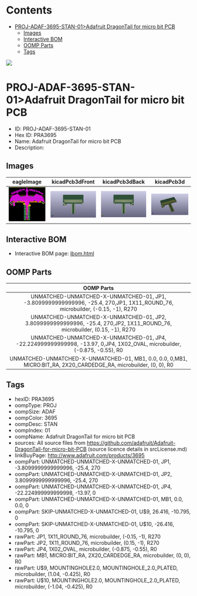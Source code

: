 



Contents
========

* [PROJ-ADAF-3695-STAN-01>Adafruit DragonTail for micro bit PCB](#proj-adaf-3695-stan-01adafruit-dragontail-for-micro-bit-pcb)
	* [Images](#images)
	* [Interactive BOM](#interactive-bom)
	* [OOMP Parts](#oomp-parts)
	* [Tags](#tags)
  
![][im]
# PROJ-ADAF-3695-STAN-01>Adafruit DragonTail for micro bit PCB

- ID: PROJ-ADAF-3695-STAN-01
- Hex ID: PRA3695
- Name: Adafruit DragonTail for micro bit PCB
- Description: 

## Images
  
  

|eagleImage|kicadPcb3dFront|kicadPcb3dBack|kicadPcb3d|
| :---: | :---: | :---: | :---: |
|[![eagleImage](eagleImage_140.png)](eagleImage_600.png)|[![kicadPcb3dFront](kicadPcb3dFront_140.png)](kicadPcb3dFront_600.png)|[![kicadPcb3dBack](kicadPcb3dBack_140.png)](kicadPcb3dBack_600.png)|[![kicadPcb3d](kicadPcb3d_140.png)](kicadPcb3d_600.png)|

## Interactive BOM

- Interactive BOM page: [ibom.html](kicad/bom/ibom.html)

## OOMP Parts
  

|OOMP Parts|
| :---: |
|UNMATCHED-UNMATCHED-X-UNMATCHED-01, JP1, -3.8099999999999996, -25.4, 270,JP1, 1X11_ROUND_76, microbuilder, (-0.15, -1), R270|
|UNMATCHED-UNMATCHED-X-UNMATCHED-01, JP2, 3.8099999999999996, -25.4, 270,JP2, 1X11_ROUND_76, microbuilder, (0.15, -1), R270|
|UNMATCHED-UNMATCHED-X-UNMATCHED-01, JP4, -22.224999999999998, -13.97, 0,JP4, 1X02_OVAL, microbuilder, (-0.875, -0.55), R0|
|UNMATCHED-UNMATCHED-X-UNMATCHED-01, MB1, 0.0, 0.0, 0,MB1, MICRO:BIT_RA, 2X20_CARDEDGE_RA, microbuilder, (0, 0), R0|

## Tags

- hexID: PRA3695
- oompType: PROJ
- oompSize: ADAF
- oompColor: 3695
- oompDesc: STAN
- oompIndex: 01
- oompName: Adafruit DragonTail for micro bit PCB
- sources: All source files from https://github.com/adafruit/Adafruit-DragonTail-for-micro-bit-PCB (source licence details in srcLicense.md)
- linkBuyPage: http://www.adafruit.com/products/3695
- oompPart: UNMATCHED-UNMATCHED-X-UNMATCHED-01, JP1, -3.8099999999999996, -25.4, 270
- oompPart: UNMATCHED-UNMATCHED-X-UNMATCHED-01, JP2, 3.8099999999999996, -25.4, 270
- oompPart: UNMATCHED-UNMATCHED-X-UNMATCHED-01, JP4, -22.224999999999998, -13.97, 0
- oompPart: UNMATCHED-UNMATCHED-X-UNMATCHED-01, MB1, 0.0, 0.0, 0
- oompPart: SKIP-UNMATCHED-X-UNMATCHED-01, U$9, 26.416, -10.795, 0
- oompPart: SKIP-UNMATCHED-X-UNMATCHED-01, U$10, -26.416, -10.795, 0
- rawPart: JP1, 1X11_ROUND_76, microbuilder, (-0.15, -1), R270
- rawPart: JP2, 1X11_ROUND_76, microbuilder, (0.15, -1), R270
- rawPart: JP4, 1X02_OVAL, microbuilder, (-0.875, -0.55), R0
- rawPart: MB1, MICRO:BIT_RA, 2X20_CARDEDGE_RA, microbuilder, (0, 0), R0
- rawPart: U$9, MOUNTINGHOLE2.0, MOUNTINGHOLE_2.0_PLATED, microbuilder, (1.04, -0.425), R0
- rawPart: U$10, MOUNTINGHOLE2.0, MOUNTINGHOLE_2.0_PLATED, microbuilder, (-1.04, -0.425), R0



[im]: kicadPcb3d_450.png
